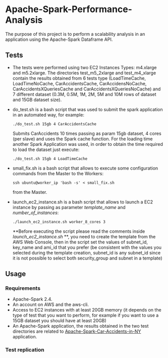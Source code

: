 # Apache-Spark-Performance-Analysis
The purpose of this project is to perform a scalability analysis in an application using the Apache-Spark Dataframe API.

## Tests
- The tests were performed using two EC2 Instances Types: m4.xlarge and m5.2xlarge. The directories test_m5_2xlarge and test_m4_xlarge contain the results obtained from 6 tests type (LoadTimeCache, LoadTimeNoCache, CarAccidentsCache, CarAccidensNoCache, CarAccidentsXQueriesCache and CarAccidentsXQueriesNoCache) and 7 different dataset (0.3M, 0.5M, 1M, 2M, 5M  and 10M rows of dataset and 15GB dataset size).
- do_test.sh is a bash script that was used to submit the spark application in an automated way, for example:

	`./do_test.sh 15gb 4 CarAccidentsCache`

	Submits CarAccidents 10 times passing as param 15gb dataset, 4 cores (per slave) and uses the Spark cache function.
	For the loading time another Spark Application was used, in order to obtain the time required to load the dataset just execute:

	`./do_test.sh 15gb 4 LoadTimeCache`


- small_fix.sh is a bash script that allows to execute some configuration commands from the Master to the Workers:

	`ssh ubuntu@worker_ip 'bash -s' < small_fix.sh`
	
	from the Master.	
- launch_ec2_instance.sh is a bash script that allows to launch a EC2 instance by passing as parameter *template_name* and *number_of_instances*: 
	
	`./launch_ec2_instance.sh worker_8_cores 3`

	**Before executing the script please read the comments inside *launch_ec2_instance.sh* **, you need to create the template from the AWS Web Console, then in the script set the values of subnet_id, key_name and ami_id that you prefer (be consistent with the values you selected during the template creation, subnet_id is any subnet_id since it is not possible to select both security_group and subnet in a template)

## Usage

### Requirements
- Apache-Spark 2.4.
- An account on AWS and the aws-cli. 
- Access to EC2 instances with at least 20GB memory (it depends on the type of test that you want to perform, for example if you want to use a 15GB dataset you should have at least 20GB)
- An Apache-Spark application, the results obtained in the two test directories are related to [Apache-Spark-Car-Accidents-in-NY](https://github.com/StevenSalazarM/Car-Accidents-in-NY/) application.

### Test replication


